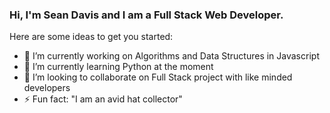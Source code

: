 ### Hi, I'm Sean Davis and I am a Full Stack Web Developer. 

<!-- **Dev-Davis/Dev-Davis** is a ✨ _special_ ✨ repository because its `README.md` (this file) appears on your GitHub profile. -->

Here are some ideas to get you started:

- 🔭 I’m currently working on Algorithms and Data Structures in Javascript
- 🌱 I’m currently learning Python at the moment
- 👯 I’m looking to collaborate on Full Stack project with like minded developers
- ⚡ Fun fact: "I am an avid hat collector"

<!-- 
- 🤔 I’m looking for help with ... 
- 💬 Ask me about ...
- 📫 How to reach me: ...
- 😄 Pronouns: ...

-->
